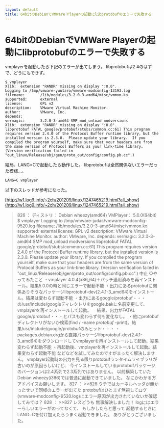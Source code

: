 ```yaml
---
layout: default
title: 64bitのDebianでVMWare Playerの起動にlibprotobufのエラーで失敗する
---
```


# 64bitのDebianでVMWare Playerの起動にlibprotobufのエラーで失敗する

vmplayerを起動したら下記のエラーが出てしまう。
libprotobufは2.4のはずで、どうにもできず。

    $ vmplayer
    Xlib:  extension "RANDR" missing on display ":0.0".
    Logging to /tmp/vmware-yuutaro/vmware-modconfig-13193.log
    filename:       /lib/modules/3.2.0-3-amd64/misc/vmmon.ko
    supported:      external
    license:        GPL v2
    description:    VMware Virtual Machine Monitor.
    author:         VMware, Inc.
    depends:        
    vermagic:       3.2.0-3-amd64 SMP mod_unload modversions 
    Xlib:  extension "RANDR" missing on display ":0.0".
    libprotobuf FATAL google/protobuf/stubs/common.cc:61] This program requires version 2.4.0 of the Protocol Buffer runtime library, but the installed version is 2.3.0.  Please update your library.  If you compiled the program yourself, make sure that your headers are from the same version of Protocol Buffers as your link-time library.  (Version verification failed in "out_linux/Release/obj/gen/proto_out/config/config.pb.cc".)

結局、LANG=Cで起動したら動作した。
libprotobufは全然関係ないエラーだった模様…。

    LANG=C vmplayer

以下のスレッドが参考になった。

[http://w1.log9.info/~2ch/201209/linux/1247465219.html?all_show](http://w1.log9.info/~2ch/201209/linux/1247465219.html?all_show)

> 826 ：
>     ディストリ： Debian wheezy(amd64)
>     VMPlayer： 5.0.0(64bit)
>     $ vmplayer
>     Logging to /tmp/vmware-judas/vmware-modconfig-9520.log
>     filename: /lib/modules/3.2.0-3-amd64/misc/vmmon.ko
>     supported: external
>     license: GPL v2
>     description: VMware Virtual Machine Monitor.
>     author: VMware, Inc.
>     depends:
>     vermagic: 3.2.0-3-amd64 SMP mod_unload modversions
>     libprotobuf FATAL google/protobuf/stubs/common.cc:61] This program requires version 2.4.0 of the Protocol Buffer runtime library, but the installed version is 2.3.0. Please update your library.
>     If you compiled the program yourself, make sure that your headers are from the same version of Protocol Buffers as your link-time library. (Version verification failed in "out_linux/Release/obj/gen/proto_out/config/config.pb.cc".)
>     中止
>     ○やってみたこと
>     ・vmplayer 4.0.4(x86_64)＋パッチ適用済みを再インストール。結果5.0.0の時と同じエラーで起動不能
>     ・出力にあるprotobufに関係ありそうなパッケージlibprotobuf-dev(2.4.1-3_amd64)をインストール。結果は変わらず起動不能
>     ・出力にあるgoogle/protobuf・・・の/usr/include/googleディレクトリをgoogle.bakに名前変更して、vmplayerを再インストールして起動。
>     　結果、出力がFATAL google/protobuf・・・とパスも変わらず何も変化なし。
>     ・他にprotobufディレクトリがないか検索(find / -name *protobuf* -print)。結果/usr/include/google/protobufのみヒット・・・
>     ・packages.debian.orgから直接パッケージlibprotobuf-dev(2.4.1-3_amd64)をダウンロードしてvmplayerを再インストールして起動。結果変わらず起動不能
>     ・再起動後、vmplayerを再インストールして起動。結果変わらず起動不能
>     などなどを試してみたのですがまったく解決しません。
>     vmplayer起動時の出力を見る限りprotobufランタイムライブラリが古いのが原因らしいけど、
>     今インストールしているprotobufパッケージのバージョンは2.4系列で2.3系列ではありません。
>     以前構築していたDebian wheezy(i386)では普通に起動できていました。
>     なにかわかる方アドバイスお願いします。
> 827 ：
>     >>826
>     ウチではカーネルヘッダが無かったせいで同様のエラーが出てた
>     protobufはひとまず無視してログ(vmware-modconfig-9520.log)にエラー原因が出力されていないか確認してみては？
> 828 ：
>     >>827
>     レスどうも
>     無事解決しました！
>     logにはエラーらしいエラーがのってなくて、
>     もしかしたらと思って
>     起動するときにLANG=Cを付け加えたらうまく起動できました。
>     ありがとうございました。 

